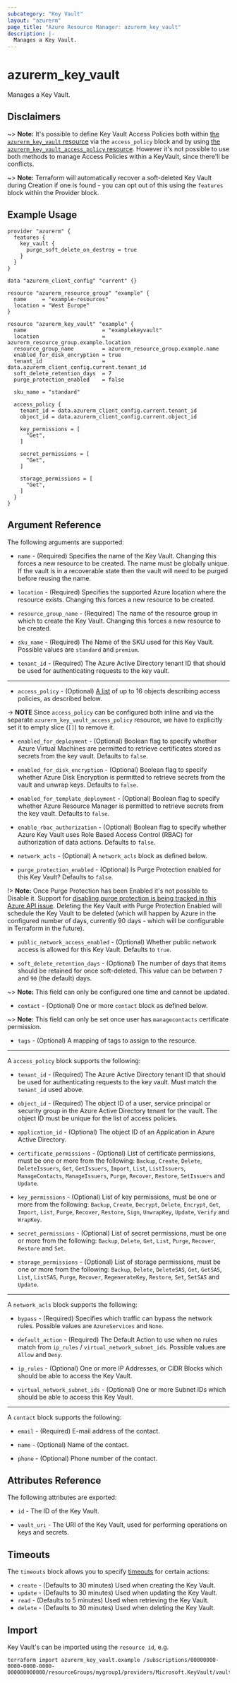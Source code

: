 ```yaml
---
subcategory: "Key Vault"
layout: "azurerm"
page_title: "Azure Resource Manager: azurerm_key_vault"
description: |-
  Manages a Key Vault.
---
```


# azurerm_key_vault

Manages a Key Vault.

## Disclaimers

~> **Note:** It's possible to define Key Vault Access Policies both within [the `azurerm_key_vault` resource](key_vault.html) via the `access_policy` block and by using [the `azurerm_key_vault_access_policy` resource](key_vault_access_policy.html). However it's not possible to use both methods to manage Access Policies within a KeyVault, since there'll be conflicts.

~> **Note:** Terraform will automatically recover a soft-deleted Key Vault during Creation if one is found - you can opt out of this using the `features` block within the Provider block.

## Example Usage

```hcl
provider "azurerm" {
  features {
    key_vault {
      purge_soft_delete_on_destroy = true
    }
  }
}

data "azurerm_client_config" "current" {}

resource "azurerm_resource_group" "example" {
  name     = "example-resources"
  location = "West Europe"
}

resource "azurerm_key_vault" "example" {
  name                        = "examplekeyvault"
  location                    = azurerm_resource_group.example.location
  resource_group_name         = azurerm_resource_group.example.name
  enabled_for_disk_encryption = true
  tenant_id                   = data.azurerm_client_config.current.tenant_id
  soft_delete_retention_days  = 7
  purge_protection_enabled    = false

  sku_name = "standard"

  access_policy {
    tenant_id = data.azurerm_client_config.current.tenant_id
    object_id = data.azurerm_client_config.current.object_id

    key_permissions = [
      "Get",
    ]

    secret_permissions = [
      "Get",
    ]

    storage_permissions = [
      "Get",
    ]
  }
}
```

## Argument Reference

The following arguments are supported:

* `name` - (Required) Specifies the name of the Key Vault. Changing this forces a new resource to be created. The name must be globally unique. If the vault is in a recoverable state then the vault will need to be purged before reusing the name.

* `location` - (Required) Specifies the supported Azure location where the resource exists. Changing this forces a new resource to be created.

* `resource_group_name` - (Required) The name of the resource group in which to create the Key Vault. Changing this forces a new resource to be created.

* `sku_name` - (Required) The Name of the SKU used for this Key Vault. Possible values are `standard` and `premium`.

* `tenant_id` - (Required) The Azure Active Directory tenant ID that should be used for authenticating requests to the key vault.

---

* `access_policy` - (Optional) [A list](/docs/configuration/attr-as-blocks.html) of up to 16 objects describing access policies, as described below.

-> **NOTE** Since `access_policy` can be configured both inline and via the separate `azurerm_key_vault_access_policy` resource, we have to explicitly set it to empty slice (`[]`) to remove it.

* `enabled_for_deployment` - (Optional) Boolean flag to specify whether Azure Virtual Machines are permitted to retrieve certificates stored as secrets from the key vault. Defaults to `false`.

* `enabled_for_disk_encryption` - (Optional) Boolean flag to specify whether Azure Disk Encryption is permitted to retrieve secrets from the vault and unwrap keys. Defaults to `false`.

* `enabled_for_template_deployment` - (Optional) Boolean flag to specify whether Azure Resource Manager is permitted to retrieve secrets from the key vault. Defaults to `false`.

* `enable_rbac_authorization` - (Optional) Boolean flag to specify whether Azure Key Vault uses Role Based Access Control (RBAC) for authorization of data actions. Defaults to `false`.

* `network_acls` - (Optional) A `network_acls` block as defined below.

* `purge_protection_enabled` - (Optional) Is Purge Protection enabled for this Key Vault? Defaults to `false`.

!> **Note:** Once Purge Protection has been Enabled it's not possible to Disable it. Support for [disabling purge protection is being tracked in this Azure API issue](https://github.com/Azure/azure-rest-api-specs/issues/8075). Deleting the Key Vault with Purge Protection Enabled will schedule the Key Vault to be deleted (which will happen by Azure in the configured number of days, currently 90 days - which will be configurable in Terraform in the future).

* `public_network_access_enabled` - (Optional) Whether public network access is allowed for this Key Vault. Defaults to `true`.

* `soft_delete_retention_days` - (Optional) The number of days that items should be retained for once soft-deleted. This value can be between `7` and `90` (the default) days.

~> **Note:** This field can only be configured one time and cannot be updated.

* `contact` - (Optional) One or more `contact` block as defined below.

~> **Note:** This field can only be set once user has `managecontacts` certificate permission.

* `tags` - (Optional) A mapping of tags to assign to the resource.

---

A `access_policy` block supports the following:

* `tenant_id` - (Required) The Azure Active Directory tenant ID that should be used for authenticating requests to the key vault. Must match the `tenant_id` used above.

* `object_id` - (Required) The object ID of a user, service principal or security group in the Azure Active Directory tenant for the vault. The object ID must be unique for the list of access policies.

* `application_id` - (Optional) The object ID of an Application in Azure Active Directory.

* `certificate_permissions` - (Optional) List of certificate permissions, must be one or more from the following: `Backup`, `Create`, `Delete`, `DeleteIssuers`, `Get`, `GetIssuers`, `Import`, `List`, `ListIssuers`, `ManageContacts`, `ManageIssuers`, `Purge`, `Recover`, `Restore`, `SetIssuers` and `Update`.

* `key_permissions` - (Optional) List of key permissions, must be one or more from the following: `Backup`, `Create`, `Decrypt`, `Delete`, `Encrypt`, `Get`, `Import`, `List`, `Purge`, `Recover`, `Restore`, `Sign`, `UnwrapKey`, `Update`, `Verify` and `WrapKey`.

* `secret_permissions` - (Optional) List of secret permissions, must be one or more from the following: `Backup`, `Delete`, `Get`, `List`, `Purge`, `Recover`, `Restore` and `Set`.

* `storage_permissions` - (Optional) List of storage permissions, must be one or more from the following: `Backup`, `Delete`, `DeleteSAS`, `Get`, `GetSAS`, `List`, `ListSAS`, `Purge`, `Recover`, `RegenerateKey`, `Restore`, `Set`, `SetSAS` and `Update`.

---

A `network_acls` block supports the following:

* `bypass` - (Required) Specifies which traffic can bypass the network rules. Possible values are `AzureServices` and `None`.

* `default_action` - (Required) The Default Action to use when no rules match from `ip_rules` / `virtual_network_subnet_ids`. Possible values are `Allow` and `Deny`.

* `ip_rules` - (Optional) One or more IP Addresses, or CIDR Blocks which should be able to access the Key Vault.

* `virtual_network_subnet_ids` - (Optional) One or more Subnet IDs which should be able to access this Key Vault.

---

A `contact` block supports the following:

* `email` - (Required) E-mail address of the contact.

* `name` - (Optional) Name of the contact.

* `phone` - (Optional) Phone number of the contact.

## Attributes Reference

The following attributes are exported:

* `id` - The ID of the Key Vault.

* `vault_uri` - The URI of the Key Vault, used for performing operations on keys and secrets.

## Timeouts

The `timeouts` block allows you to specify [timeouts](https://www.terraform.io/language/resources/syntax#operation-timeouts) for certain actions:

* `create` - (Defaults to 30 minutes) Used when creating the Key Vault.
* `update` - (Defaults to 30 minutes) Used when updating the Key Vault.
* `read` - (Defaults to 5 minutes) Used when retrieving the Key Vault.
* `delete` - (Defaults to 30 minutes) Used when deleting the Key Vault.

## Import

Key Vault's can be imported using the `resource id`, e.g.

```shell
terraform import azurerm_key_vault.example /subscriptions/00000000-0000-0000-0000-000000000000/resourceGroups/mygroup1/providers/Microsoft.KeyVault/vaults/vault1
```
